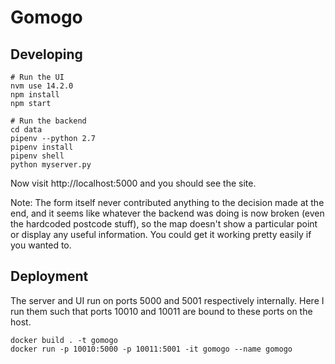 # Gomogo

## Developing
```
# Run the UI
nvm use 14.2.0
npm install
npm start

# Run the backend
cd data
pipenv --python 2.7
pipenv install
pipenv shell
python myserver.py
```

Now visit http://localhost:5000 and you should see the site.

Note: The form itself never contributed anything to the decision made at the end, and it seems like whatever the backend was doing is now broken (even the hardcoded postcode stuff), so the map doesn't show a particular point or display any useful information. You could get it working pretty easily if you wanted to.

## Deployment
The server and UI run on ports 5000 and 5001 respectively internally. Here I run them such that ports 10010 and 10011 are bound to these ports on the host.
```
docker build . -t gomogo
docker run -p 10010:5000 -p 10011:5001 -it gomogo --name gomogo
```
